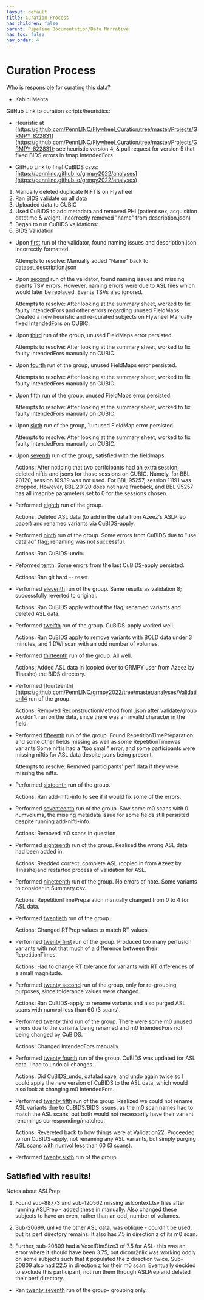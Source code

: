 ```yaml
---
layout: default
title: Curation Process
has_children: false
parent: Pipeline Documentation/Data Narrative
has_toc: false
nav_order: 4
---
```


# Curation Process

Who is responsible for curating this data?
* Kahini Mehta

GitHub Link to curation scripts/heuristics: 
* Heuristic at [https://github.com/PennLINC/Flywheel_Curation/tree/master/Projects/GRMPY_822831](https://github.com/PennLINC/Flywheel_Curation/tree/master/Projects/GRMPY_822831); see heuristic version 4,  & pull request for version 5 that fixed BIDS errors in fmap IntendedFors

* GitHub Link to final CuBIDS csvs: [https://pennlinc.github.io/grmpy2022/analyses](https://pennlinc.github.io/grmpy2022/analyses)

1. Manually deleted duplicate NIFTIs on Flywheel
2. Ran BIDS validate on all data 
3. Uploaded data to CUBIC
4. Used CuBIDS to add metadata and removed PHI (patient sex, acquisition datetime & weight. incorrectly removed "name" from description.json)
5. Began to run CuBIDS validations:
6. BIDS Validation
- Upon [first](https://github.com/PennLINC/grmpy2022/tree/master/analyses/Validation1) run of the validator, found naming issues and description.json incorrectly formatted.

   Attempts to resolve:  Manually added "Name" back to dataset_description.json

- Upon [second](https://github.com/PennLINC/grmpy2022/tree/master/analyses/Validation2) run of the validator, found naming issues and missing events TSV errors:
However, naming errors were due to ASL files which would later be replaced. Events TSVs also ignored. 

   Attempts to resolve: After looking at the summary sheet, worked to fix faulty IntendedFors and other errors regarding unused FieldMaps. Created a new heuristic and re-curated subjects on Flywheel Manually fixed IntendedFors on CUBIC. 

- Upon [third](https://github.com/PennLINC/grmpy2022/tree/master/analyses/Validation3) run of the group, unused FieldMaps error persisted. 

   Attempts to resolve: After looking at the summary sheet, worked to fix faulty IntendedFors manually on CUBIC.

- Upon [fourth](https://github.com/PennLINC/grmpy2022/tree/master/analyses/Validation4) run of the group, unused FieldMaps error persisted. 

   Attempts to resolve: After looking at the summary sheet, worked to fix faulty IntendedFors manually on CUBIC.

- Upon [fifth](https://github.com/PennLINC/grmpy2022/tree/master/analyses/Validation5) run of the group, unused FieldMaps error persisted. 

   Attempts to resolve: After looking at the summary sheet, worked to fix faulty IntendedFors manually on CUBIC.

- Upon [sixth](https://github.com/PennLINC/grmpy2022/tree/master/analyses/Validation6) run of the group, 1 unused FieldMap error persisted. 

   Attempts to resolve: After looking at the summary sheet, worked to fix faulty IntendedFors manually on CUBIC.

- Upon [seventh](https://github.com/PennLINC/grmpy2022/tree/master/analyses/Validation7) run of the group, satisfied with the fieldmaps. 

   Actions: After noticing that two participants had an extra session, deleted niftis and jsons for those sessions on CUBIC. Namely, for BBL 20120, session 10939 was not used. For BBL 95257, session 11191 was dropped. However, BBL 20120 does not have fracback, and BBL 95257 has all imscribe parameters set to 0 for the sessions chosen. 

- Performed [eighth](https://github.com/PennLINC/grmpy2022/tree/master/analyses/Validation8) run of the group. 

   Actions: Deleted ASL data (to add in the data from Azeez's ASLPrep paper) and renamed variants via CuBIDS-apply. 

- Performed [ninth](https://github.com/PennLINC/grmpy2022/tree/master/analyses/Validation9) run of the group. Some errors from CuBIDS due to "use datalad" flag; renaming was not successful. 

   Actions: Ran CuBIDS-undo. 

- Peformed [tenth](https://github.com/PennLINC/grmpy2022/tree/master/analyses/Validation10). Some errors from the last CuBIDS-apply persisted.

   Actions:  Ran git hard -- reset. 

- Performed [eleventh](https://github.com/PennLINC/grmpy2022/tree/master/analyses/Validation11) run of the group. Same results as validation 8; successfully reverted to original. 

   Actions: Ran CuBIDS apply without the flag; renamed variants and deleted ASL data. 

- Performed [twelfth](https://github.com/PennLINC/grmpy2022/tree/master/analyses/Validation12) run of the group. CuBIDS-apply worked well. 

   Actions: Ran CuBIDS apply to remove variants with BOLD data under 3 minutes, and 1 DWI scan with an odd number of volumes. 

- Performed [thirteenth](https://github.com/PennLINC/grmpy2022/tree/master/analyses/Validation13) run of the group. All well.

   Actions: Added ASL data in (copied over to GRMPY user from Azeez by Tinashe) the BIDS directory.  

- Performed [fourteenth](https://github.com/PennLINC/grmpy2022/tree/master/analyses/Validation14 run of the group. 

   Actions: Removed ReconstructionMethod from .json after validate/group wouldn't run on the data, since there was an invalid character in the field. 

- Performed [fifteenth](https://github.com/PennLINC/grmpy2022/tree/master/analyses/Validation15) run of the group. Found RepetitionTimePreparation and some other fields missing as well as some RepetitionTimewas variants.Some niftis had a "too small" error, and some participants were missing niftis for ASL data despite jsons being present. 

   Attempts to resolve: Removed participants' perf data if they were missing the nifts. 

- Performed [sixteenth](https://github.com/PennLINC/grmpy2022/tree/master/analyses/Validation16) run of the group. 

   Actions:  Ran add-nifti-info to see if it would fix some of the errors. 

- Performed [seventeenth](https://github.com/PennLINC/grmpy2022/tree/master/analyses/Validation17) run of the group. Saw some m0 scans with 0 numvolums, the missing metadata issue for some fields still persisted despite running add-nifti-info. 

   Actions:  Removed m0 scans in question

- Performed [eighteenth](https://github.com/PennLINC/grmpy2022/tree/master/analyses/Validation18) run of the group. Realised the wrong ASL data had been added in. 

   Actions:  Readded correct, complete ASL (copied in from Azeez by Tinashe)and restarted process of validation for ASL. 

- Performed [nineteenth](https://github.com/PennLINC/grmpy2022/tree/master/analyses/Validation19) run of the group. No errors of note. Some variants to consider in Summary.csv. 

   Actions:  RepetitionTimePreparation manually changed from 0 to 4 for ASL data.

- Performed [twentieth](https://github.com/PennLINC/grmpy2022/tree/master/analyses/Validation20) run of the group. 

   Actions: Changed RTPrep values to match RT values. 

- Performed [twenty first](https://github.com/PennLINC/grmpy2022/tree/master/analyses/Validation21) run of the group. Produced too many perfusion variants with not that much of a difference between their RepetitionTimes.

   Actions:  Had to change RT tolerance for variants with RT differences of a small magnitude. 

- Performed [twenty second](https://github.com/PennLINC/grmpy2022/tree/master/analyses/Validation22) run of the group, only for re-grouping purposes, since tolderance values were changed. 

   Actions:  Ran CuBIDS-apply to rename variants and also purged ASL scans with numvol less than 60 (3 scans).

- Performed [twenty third](https://github.com/PennLINC/grmpy2022/tree/master/analyses/Validation23) run of the group. There were some m0 unused errors due to the variants being renamed and m0 IntendedFors not being changed by CuBIDS. 

   Actions:  Changed IntendedFors manually. 

- Performed [twenty fourth](https://github.com/PennLINC/grmpy2022/tree/master/analyses/Validation24) run of the group. CuBIDS was updated for ASL data. I had to undo all changes. 

   Actions: Did CuBIDS_undo, datalad save, and undo again twice so I could apply the new version of CuBIDS to the ASL data, which would also look at changing m0 IntendedFors.

- Performed [twenty fifth](https://github.com/PennLINC/grmpy2022/tree/master/analyses/Validation25) run of the group. Realized we could not rename ASL variants due to CuBIDS/BIDS issues, as the m0 scan names had to match the ASL scans, but both would not necessarily have their variant renamings corresponding/matched. 

   Actions:  Revereted back to how things were at Validation22. Proceeded to run CuBIDS-apply, not renaming any ASL variants, but simply purging ASL scans with numvol less than 60 (3 scans). 

- Performed [twenty sixth](https://github.com/PennLINC/grmpy2022/tree/master/analyses/Validation26) run of the group. 

## Satisfied with results!

Notes about ASLPrep:

1. Found sub-88773 and sub-120562 missing aslcontext.tsv files after running ASLPrep - added these in manually. Also changed these subjects to have an even, rather than an odd, number of volumes. 

2. Sub-20699, unlike the other ASL data, was oblique - couldn't be used, but its perf directory remains. It also has 7.5 in direction z of its m0 scan. 

3. Further, sub-20809 had a VoxelDimSize3 of 7.5 for ASL- this was an error where it should have been 3.75, but dicom2niix was working oddly on some subjects such that it populated the z direction twice. Sub-20809 also had 22.5 in direction z for their m0 scan. Eventually decided to exclude this participant, not run them through ASLPrep and deleted their perf directory. 

- Ran [twenty seventh](https://github.com/PennLINC/grmpy2022/tree/master/analyses/Validation27) run of the group- grouping only. 
